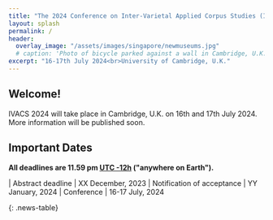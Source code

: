 ```yaml
---
title: "The 2024 Conference on Inter-Varietal Applied Corpus Studies (IVACS)"
layout: splash
permalink: /
header:
  overlay_image: "/assets/images/singapore/newmuseums.jpg"
  # caption: 'Photo of bicycle parked against a wall in Cambridge, U.K.'
excerpt: "16-17th July 2024<br>University of Cambridge, U.K."
---
```


## Welcome!
IVACS 2024 will take place in Cambridge, U.K. on 16th and 17th July 2024. More information will be published soon.


## Important Dates
<b>All deadlines are 11.59 pm <a target="_blank" href="https://www.timeanddate.com/time/zone/timezone/utc-12">UTC -12h</a> ("anywhere on Earth").</b>

<style>
.news-table { font-size: .9em; table-layout: fixed;}
.news-table tr td:nth-child(1) { font-weight: bold; width: 10em; }
</style>
| Abstract deadline | XX December, 2023
| Notification of acceptance | YY January, 2024
| Conference | 16-17 July, 2024

{: .news-table}
